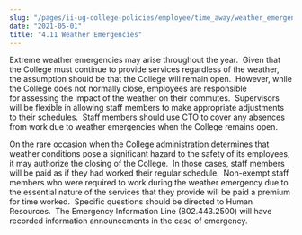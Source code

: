 ```yaml
---
slug: "/pages/ii-ug-college-policies/employee/time_away/weather_emergencies"
date: "2021-05-01"
title: "4.11 Weather Emergencies"
---
```


Extreme weather emergencies may arise throughout the year.  Given that the College must continue to provide services regardless of the weather, the assumption should be that the College will remain open.  However, while the College does not normally close, employees are responsible for assessing the impact of the weather on their commutes.  Supervisors will be flexible in allowing staff members to make appropriate adjustments to their schedules.  Staff members should use CTO to cover any absences from work due to weather emergencies when the College remains open.

On the rare occasion when the College administration determines that weather conditions pose a significant hazard to the safety of its employees, it may authorize the closing of the College.  In those cases, staff members will be paid as if they had worked their regular schedule.  Non-exempt staff members who were required to work during the weather emergency due to the essential nature of the services that they provide will be paid a premium for time worked.  Specific questions should be directed to Human Resources.  The Emergency Information Line (802.443.2500) will have recorded information announcements in the case of emergency.